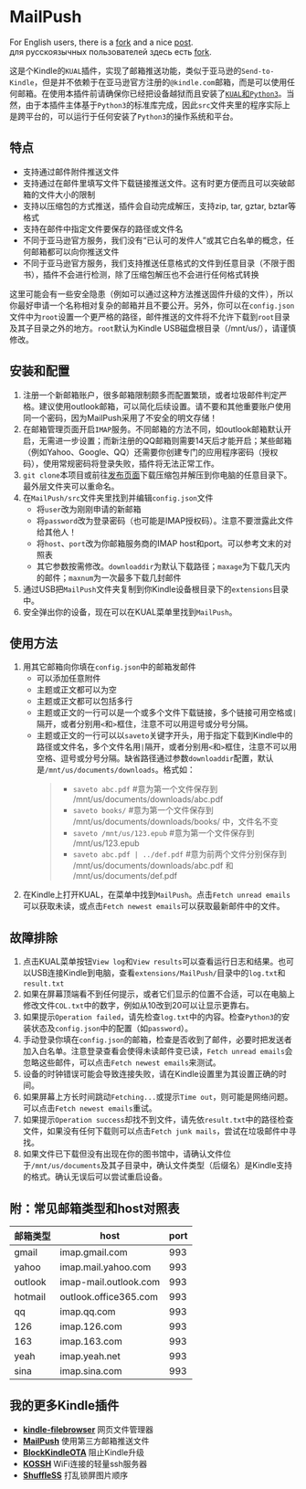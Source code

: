 # MailPush
For English users, there is a [fork](https://github.com/Darthagnon/MailPush) and a nice [post](https://www.reddit.com/r/kindle/comments/uvp41l/howto_email_kfx_books_from_calibre_to_a/).  
для русскоязычных пользователей здесь есть [fork](https://github.com/DarkAssassinUA/MailPushRU).  

这是个Kindle的`KUAL`插件，实现了邮箱推送功能，类似于亚马逊的`Send-to-Kindle`，但是并不依赖于在亚马逊官方注册的`@kindle.com`邮箱，而是可以使用任何邮箱。在使用本插件前请确保你已经把设备越狱而且安装了[`KUAL`和`Python3`](https://www.mobileread.com/forums/showthread.php?t=225030)。当然，由于本插件主体基于`Python3`的标准库完成，因此`src`文件夹里的程序实际上是跨平台的，可以运行于任何安装了`Python3`的操作系统和平台。
## 特点
* 支持通过邮件附件推送文件
* 支持通过在邮件里填写文件下载链接推送文件。这有时更方便而且可以突破邮箱的文件大小的限制
* 支持以压缩包的方式推送，插件会自动完成解压，支持zip, tar, gztar, bztar等格式
* 支持在邮件中指定文件要保存的路径或文件名
* 不同于亚马逊官方服务，我们没有“已认可的发件人”或其它白名单的概念，任何邮箱都可以向你推送文件
* 不同于亚马逊官方服务，我们支持推送任意格式的文件到任意目录（不限于图书），插件不会进行检测，除了压缩包解压也不会进行任何格式转换  

这里可能会有一些安全隐患（例如可以通过这种方法推送固件升级的文件），所以你最好申请一个名称相对复杂的邮箱并且不要公开。另外，你可以在`config.json`文件中为`root`设置一个更严格的路径，邮件推送的文件将不允许下载到`root`目录及其子目录之外的地方。`root`默认为Kindle USB磁盘根目录（/mnt/us/），请谨慎修改。
## 安装和配置
1. 注册一个新邮箱账户，很多邮箱限制颇多而配置繁琐，或者垃圾邮件判定严格。建议使用outlook邮箱，可以简化后续设置。请不要和其他重要账户使用同一个密码，因为MailPush采用了不安全的明文存储！
2. 在邮箱管理页面开启`IMAP`服务。不同邮箱的方法不同，如outlook邮箱默认开启，无需进一步设置；而新注册的QQ邮箱则需要14天后才能开启；某些邮箱（例如Yahoo、Google、QQ）还需要你创建专门的应用程序密码（授权码），使用常规密码将登录失败，插件将无法正常工作。
3. `git clone`本项目或前往[发布页面](https://github.com/guo-yong-zhi/MailPush/releases)下载压缩包并解压到你电脑的任意目录下。最外层文件夹可以重命名。
4. 在`MailPush/src`文件夹里找到并编辑`config.json`文件
   * 将`user`改为刚刚申请的新邮箱
   * 将`password`改为登录密码（也可能是IMAP授权码）。注意不要泄露此文件给其他人！
   * 将`host`、`port`改为你邮箱服务商的IMAP host和port。可以参考文末的对照表
   * 其它参数按需修改。`downloaddir`为默认下载路径；`maxage`为下载几天内的邮件；`maxnum`为一次最多下载几封邮件
5. 通过USB把`MailPush`文件夹复制到你Kindle设备根目录下的`extensions`目录中。
6. 安全弹出你的设备，现在可以在KUAL菜单里找到`MailPush`。
## 使用方法
1. 用其它邮箱向你填在`config.json`中的邮箱发邮件
   * 可以添加任意附件
   * 主题或正文都可以为空
   * 主题或正文都可以包括多行
   * 主题或正文的一行可以是一个或多个文件下载链接，多个链接可用空格或`|`隔开，或者分别用`<`和`>`框住，注意不可以用逗号或分号分隔。
   * 主题或正文的一行可以以`saveto`关键字开头，用于指定下载到Kindle中的路径或文件名，多个文件名用`|`隔开，或者分别用`<`和`>`框住，注意不可以用空格、逗号或分号分隔。缺省路径通过参数`downloaddir`配置，默认是`/mnt/us/documents/downloads`。格式如：
      > * `saveto abc.pdf` #意为第一个文件保存到 /mnt/us/documents/downloads/abc.pdf
      > * `saveto books/` #意为第一个文件保存到 /mnt/us/documents/downloads/books/ 中，文件名不变
      > * `saveto /mnt/us/123.epub` #意为第一个文件保存到 /mnt/us/123.epub
      > * `saveto abc.pdf | ../def.pdf` #意为前两个文件分别保存到 /mnt/us/documents/downloads/abc.pdf 和 /mnt/us/documents/def.pdf
2. 在Kindle上打开KUAL，在菜单中找到`MailPush`。点击`Fetch unread emails`可以获取未读，或点击`Fetch newest emails`可以获取最新邮件中的文件。
## 故障排除
1. 点击KUAL菜单按钮`View log`和`View results`可以查看运行日志和结果。也可以USB连接Kindle到电脑，查看`extensions/MailPush/`目录中的`log.txt`和`result.txt`
2. 如果在屏幕顶端看不到任何提示，或者它们显示的位置不合适，可以在电脑上修改文件`COL.txt`中的数字，例如从10改到20可以让显示更靠右。
3. 如果提示`Operation failed`，请先检查`log.txt`中的内容。检查`Python3`的安装状态及`config.json`中的配置（如`password`）。
4. 手动登录你填在`config.json`的邮箱，检查是否收到了邮件，必要时把发送者加入白名单。注意登录查看会使得未读邮件变已读，`Fetch unread emails`会忽略这些邮件，可以点击`Fetch newest emails`来测试。
5. 设备的时钟错误可能会导致连接失败，请在Kindle设置里为其设置正确的时间。
6. 如果屏幕上方长时间跳动`Fetching...`或提示`Time out`，则可能是网络问题。可以点击`Fetch newest emails`重试。
7. 如果提示`Operation success`却找不到文件，请先依`result.txt`中的路径检查文件，如果没有任何下载则可以点击`Fetch junk mails`，尝试在垃圾邮件中寻找。
8. 如果文件已下载但没有出现在你的图书馆中，请确认文件位于`/mnt/us/documents`及其子目录中，确认文件类型（后缀名）是Kindle支持的格式。确认无误后可以尝试重启设备。

## 附：常见邮箱类型和host对照表
|邮箱类型|host|port|
|----|----|----|
|gmail|imap.gmail.com|993|
|yahoo|imap.mail.yahoo.com|993|
|outlook|imap-mail.outlook.com|993|
|hotmail|outlook.office365.com|993|
|qq|imap.qq.com|993|
|126|imap.126.com|993|
|163|imap.163.com|993|
|yeah|imap.yeah.net|993|
|sina|imap.sina.com|993|
## 我的更多Kindle插件
* [**kindle-filebrowser**](https://github.com/guo-yong-zhi/kindle-filebrowser) 网页文件管理器 
* [**MailPush**](https://github.com/guo-yong-zhi/MailPush) 使用第三方邮箱推送文件
* [**BlockKindleOTA**](https://github.com/guo-yong-zhi/BlockKindleOTA) 阻止Kindle升级
* [**KOSSH**](https://github.com/guo-yong-zhi/KOSSH) WiFi连接的轻量ssh服务器
* [**ShuffleSS**](https://github.com/guo-yong-zhi/ShuffleSS) 打乱锁屏图片顺序
